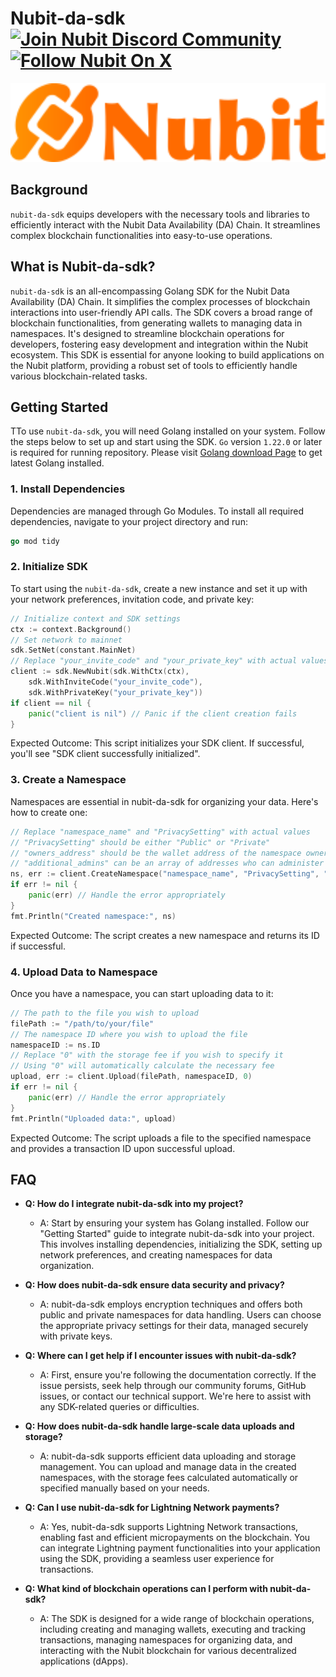 # Nubit-da-sdk [![Join Nubit Discord Community](https://img.shields.io/discord/916984413944967180?logo=discord&style=flat)](https://discord.gg/5sVBzYa4Sg) [![Follow Nubit On X](https://img.shields.io/twitter/follow/nubit_org)](https://twitter.com/Nubit_org)

<img src="assets/logo.svg" width="600px" alt="Nubit Logo" />

## Background
`nubit-da-sdk` equips developers with the necessary tools and libraries to efficiently interact with the Nubit Data Availability (DA) Chain. It streamlines complex blockchain functionalities into easy-to-use operations.

## What is Nubit-da-sdk?
`nubit-da-sdk` is an all-encompassing Golang SDK for the Nubit Data Availability (DA)  Chain. It simplifies the complex processes of blockchain interactions into user-friendly API calls. 
The SDK covers a broad range of blockchain functionalities, from generating wallets to managing data in namespaces. It's designed to streamline blockchain operations for developers, fostering easy development and integration within the Nubit ecosystem. 
This SDK is essential for anyone looking to build applications on the Nubit platform, providing a robust set of tools to efficiently handle various blockchain-related tasks.


## Getting Started
TTo use `nubit-da-sdk`, you will need Golang installed on your system. Follow the steps below to set up and start using the SDK. `Go` version `1.22.0` or later is required for running repository. Please visit [Golang download Page](https://go.dev/doc/install) to get latest Golang installed.

### 1. Install Dependencies
Dependencies are managed through Go Modules. To install all required dependencies, navigate to your project directory and run:

```go
go mod tidy
```

### 2. Initialize SDK
To start using the `nubit-da-sdk`, create a new instance and set it up with your network preferences, invitation code, and private key:

```go
// Initialize context and SDK settings
ctx := context.Background()
// Set network to mainnet
sdk.SetNet(constant.MainNet)
// Replace "your_invite_code" and "your_private_key" with actual values
client := sdk.NewNubit(sdk.WithCtx(ctx),
    sdk.WithInviteCode("your_invite_code"),
    sdk.WithPrivateKey("your_private_key"))
if client == nil {
    panic("client is nil") // Panic if the client creation fails
}
```
Expected Outcome: This script initializes your SDK client. If successful, you'll see "SDK client successfully initialized".

### 3. Create a Namespace
Namespaces are essential in nubit-da-sdk for organizing your data. Here's how to create one:

```go
// Replace "namespace_name" and "PrivacySetting" with actual values
// "PrivacySetting" should be either "Public" or "Private"
// "owners_address" should be the wallet address of the namespace owner
// "additional_admins" can be an array of addresses who can administer the namespace
ns, err := client.CreateNamespace("namespace_name", "PrivacySetting", "owners_address", []string{"additional_admins"})
if err != nil {
    panic(err) // Handle the error appropriately
}
fmt.Println("Created namespace:", ns)
```
Expected Outcome: The script creates a new namespace and returns its ID if successful.

### 4. Upload Data to Namespace
Once you have a namespace, you can start uploading data to it:
```go
// The path to the file you wish to upload
filePath := "/path/to/your/file"
// The namespace ID where you wish to upload the file
namespaceID := ns.ID
// Replace "0" with the storage fee if you wish to specify it
// Using "0" will automatically calculate the necessary fee
upload, err := client.Upload(filePath, namespaceID, 0)
if err != nil {
    panic(err) // Handle the error appropriately
}
fmt.Println("Uploaded data:", upload)
```
Expected Outcome: The script uploads a file to the specified namespace and provides a transaction ID upon successful upload.


## FAQ
- **Q: How do I integrate nubit-da-sdk into my project?**
    - A: Start by ensuring your system has Golang installed. Follow our "Getting Started" guide to integrate nubit-da-sdk into your project. This involves installing dependencies, initializing the SDK, setting up network preferences, and creating namespaces for data organization.

- **Q: How does nubit-da-sdk ensure data security and privacy?**
    - A: nubit-da-sdk employs encryption techniques and offers both public and private namespaces for data handling. Users can choose the appropriate privacy settings for their data, managed securely with private keys.

- **Q: Where can I get help if I encounter issues with nubit-da-sdk?**
    - A: First, ensure you're following the documentation correctly. If the issue persists, seek help through our community forums, GitHub issues, or contact our technical support. We're here to assist with any SDK-related queries or difficulties.

- **Q: How does nubit-da-sdk handle large-scale data uploads and storage?**
    - A: nubit-da-sdk supports efficient data uploading and storage management. You can upload and manage data in the created namespaces, with the storage fees calculated automatically or specified manually based on your needs.

- **Q: Can I use nubit-da-sdk for Lightning Network payments?**
    - A: Yes, nubit-da-sdk supports Lightning Network transactions, enabling fast and efficient micropayments on the blockchain. You can integrate Lightning payment functionalities into your application using the SDK, providing a seamless user experience for transactions.

- **Q: What kind of blockchain operations can I perform with nubit-da-sdk?**
    - A: The SDK is designed for a wide range of blockchain operations, including creating and managing wallets, executing and tracking transactions, managing namespaces for organizing data, and interacting with the Nubit blockchain for various decentralized applications (dApps).